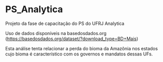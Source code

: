 # PS_Analytica
Projeto da fase de capacitação do PS do UFRJ Analytica

Uso de dados disponíveis na basedosdados.org (https://basedosdados.org/dataset/?download_type=BD+Mais)

Esta análise tenta relacionar a perda do bioma da Amazônia nos estados cujo bioma é característico com os governos e mandatos dessas UFs.
